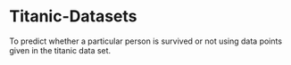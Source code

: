# Titanic-Datasets
To predict whether a particular person is survived or not using data points given in the titanic data set.
